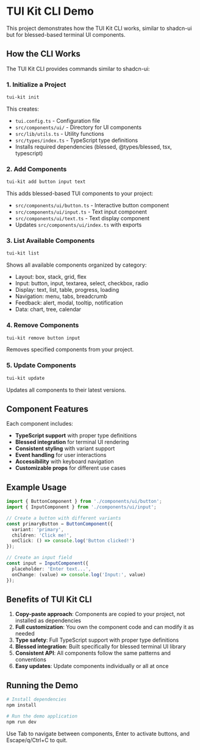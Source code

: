 # TUI Kit CLI Demo

This project demonstrates how the TUI Kit CLI works, similar to shadcn-ui but for blessed-based terminal UI components.

## How the CLI Works

The TUI Kit CLI provides commands similar to shadcn-ui:

### 1. Initialize a Project
```bash
tui-kit init
```
This creates:
- `tui.config.ts` - Configuration file
- `src/components/ui/` - Directory for UI components
- `src/lib/utils.ts` - Utility functions
- `src/types/index.ts` - TypeScript type definitions
- Installs required dependencies (blessed, @types/blessed, tsx, typescript)

### 2. Add Components
```bash
tui-kit add button input text
```
This adds blessed-based TUI components to your project:
- `src/components/ui/button.ts` - Interactive button component
- `src/components/ui/input.ts` - Text input component
- `src/components/ui/text.ts` - Text display component
- Updates `src/components/ui/index.ts` with exports

### 3. List Available Components
```bash
tui-kit list
```
Shows all available components organized by category:
- Layout: box, stack, grid, flex
- Input: button, input, textarea, select, checkbox, radio
- Display: text, list, table, progress, loading
- Navigation: menu, tabs, breadcrumb
- Feedback: alert, modal, tooltip, notification
- Data: chart, tree, calendar

### 4. Remove Components
```bash
tui-kit remove button input
```
Removes specified components from your project.

### 5. Update Components
```bash
tui-kit update
```
Updates all components to their latest versions.

## Component Features

Each component includes:
- **TypeScript support** with proper type definitions
- **Blessed integration** for terminal UI rendering
- **Consistent styling** with variant support
- **Event handling** for user interactions
- **Accessibility** with keyboard navigation
- **Customizable props** for different use cases

## Example Usage

```typescript
import { ButtonComponent } from './components/ui/button';
import { InputComponent } from './components/ui/input';

// Create a button with different variants
const primaryButton = ButtonComponent({
  variant: 'primary',
  children: 'Click me!',
  onClick: () => console.log('Button clicked!')
});

// Create an input field
const input = InputComponent({
  placeholder: 'Enter text...',
  onChange: (value) => console.log('Input:', value)
});
```

## Benefits of TUI Kit CLI

1. **Copy-paste approach**: Components are copied to your project, not installed as dependencies
2. **Full customization**: You own the component code and can modify it as needed
3. **Type safety**: Full TypeScript support with proper type definitions
4. **Blessed integration**: Built specifically for blessed terminal UI library
5. **Consistent API**: All components follow the same patterns and conventions
6. **Easy updates**: Update components individually or all at once

## Running the Demo

```bash
# Install dependencies
npm install

# Run the demo application
npm run dev
```

Use Tab to navigate between components, Enter to activate buttons, and Escape/q/Ctrl+C to quit.